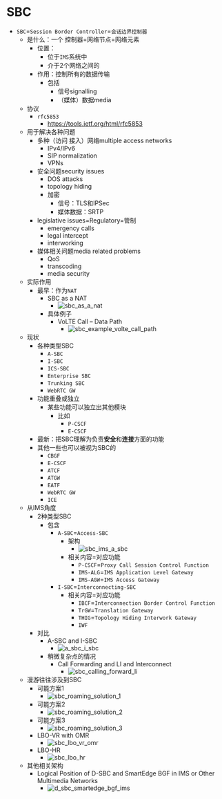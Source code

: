 # SBC

* `SBC`=`Session Border Controller`=`会话边界控制器`
  * 是什么：一个 控制器=网络节点=网络元素
    * 位置：
      * 位于`IMS`系统中
      * 介于2个网络之间的
    * 作用：控制所有的数据传输
      * 包括
        * 信号signalling
        * （媒体）数据media
  * 协议
    * `rfc5853`
      * https://tools.ietf.org/html/rfc5853
  * 用于解决各种问题
    * 多种（访问 接入）网络multiple access networks
      * IPv4/IPv6
      * SIP normalization
      * VPNs
    * 安全问题security issues
      * DOS attacks
      * topology hiding
      * 加密
        * 信号：TLS和IPSec
        * 媒体数据：SRTP
    * legislative issues=Regulatory=管制
      * emergency calls
      * legal intercept
      * interworking
    * 媒体相关问题media related problems
      * QoS
      * transcoding
      * media security
  * 实际作用
    * 最早：作为`NAT`
      * SBC as a NAT
        * ![sbc_as_a_nat](../assets/img/sbc_as_a_nat.png)
      * 具体例子
        * VoLTE Call – Data Path
          * ![sbc_example_volte_call_path](../assets/img/sbc_example_volte_call_path.png)
  * 现状
    * 各种类型SBC
      * `A-SBC`
      * `I-SBC`
      * `ICS-SBC`
      * `Enterprise SBC`
      * `Trunking SBC`
      * `WebRTC GW`
    * 功能重叠或独立
      * 某些功能可以独立出其他模块
        * 比如
          * `P-CSCF`
          * `E-CSCF`
    * 最新：把SBC理解为负责**安全**和**连接**方面的功能
    * 其他一些也可以被视为SBC的
        * `CBGF`
        * `E-CSCF`
        * `ATCF`
        * `ATGW`
        * `EATF`
        * `WebRTC GW`
        * `ICE`
  * 从IMS角度
    * 2种类型SBC
      * 包含
        * `A-SBC`=`Access-SBC`
          * 架构
            * ![sbc_ims_a_sbc](../assets/img/sbc_ims_a_sbc.png)
          * 相关内容=对应功能
            * `P-CSCF`=`Proxy Call Session Control Function`
            * `IMS-ALG`=`IMS Application Level Gateway`
            * `IMS-AGW`=`IMS Access Gateway`
        * `I-SBC`=`Interconnecting-SBC`
          * 相关内容=对应功能
            * `IBCF`=`Interconnection Border Control Function`
            * `TrGW`=`Translation Gateway`
            * `THIG`=`Topology Hiding Interwork Gateway`
            * `IWF`
    * 对比
      * A-SBC and I-SBC
        * ![a_sbc_i_sbc](../assets/img/a_sbc_i_sbc.png)
      * 稍微复杂点的情况
        * Call Forwarding and LI and Interconnect
          * ![sbc_calling_forward_li](../assets/img/sbc_calling_forward_li.png)
  * 漫游往往涉及到SBC
    * 可能方案1
      * ![sbc_roaming_solution_1](../assets/img/sbc_roaming_solution_1.png)
    * 可能方案2
      * ![sbc_roaming_solution_2](../assets/img/sbc_roaming_solution_2.png)
    * 可能方案3
      * ![sbc_roaming_solution_3](../assets/img/sbc_roaming_solution_3.png)
    * LBO-VR with OMR
      * ![sbc_lbo_vr_omr](../assets/img/sbc_lbo_vr_omr.png)
    * LBO-HR
      * ![sbc_lbo_hr](../assets/img/sbc_lbo_hr.png)
  * 其他相关架构
    * Logical Position of D-SBC and SmartEdge BGF in IMS or Other Multimedia Networks
      * ![d_sbc_smartedge_bgf_ims](../assets/img/d_sbc_smartedge_bgf_ims.png)
